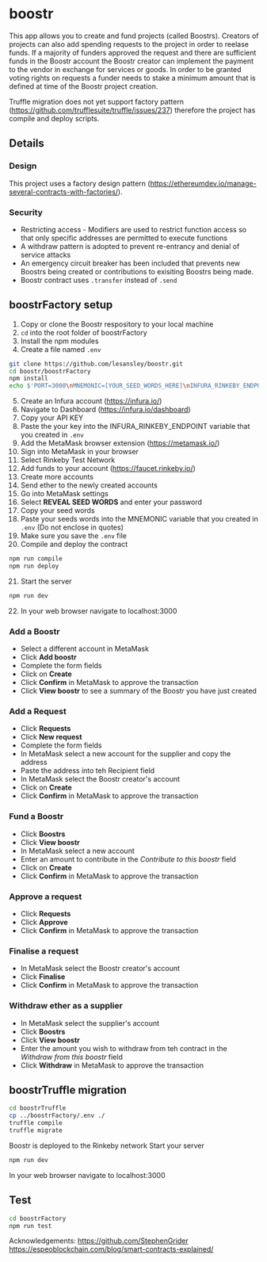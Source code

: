 # boostr
This app allows you to create and fund projects (called Boostrs). Creators of projects can also add spending requests to the project in order to reelase funds. If a majority of funders approved the request and there are sufficient funds in the Boostr account the Boostr creator can implement the payment to the vendor in exchange for services or goods. In order to be granted voting rights on requests a funder needs to stake a minimum amount that is defined at time of the Boostr project creation.

Truffle migration does not yet support factory pattern (https://github.com/trufflesuite/truffle/issues/237) therefore the project has compile and deploy scripts.

## Details
### Design
This project uses a factory design pattern (https://ethereumdev.io/manage-several-contracts-with-factories/).

### Security
- Restricting access - Modifiers are used to restrict function access so that only specific addresses are permitted to execute functions
- A withdraw pattern is adopted to prevent re-entrancy and denial of service attacks
- An emergency circuit breaker has been included that prevents new Boostrs being created or contributions to exisiting Boostrs being made.
- Boostr contract uses `.transfer` instead of `.send`

## boostrFactory setup
1. Copy or clone the Boostr respository to your local machine
2. `cd` into the root folder of boostrFactory
3. Install the npm modules
4. Create a file named `.env`
```bash
git clone https://github.com/lesansley/boostr.git
cd boostr/boostrFactory
npm install
echo $'PORT=3000\nMNEMONIC=[YOUR_SEED_WORDS_HERE]\nINFURA_RINKEBY_ENDPOINT=https://rinkeby.infura.io/v3/[YOUR_API_KEY_HERE]' >.env
```
5. Create an Infura account (https://infura.io/)
6. Navigate to Dashboard (https://infura.io/dashboard)
7. Copy your API KEY
8. Paste the your key into the INFURA_RINKEBY_ENDPOINT variable that you created in `.env`
9. Add the MetaMask browser extension (https://metamask.io/)
10. Sign into MetaMask in your browser
11. Select Rinkeby Test Network
12. Add funds to your account (https://faucet.rinkeby.io/)
13. Create more accounts
14. Send ether to the newly created accounts
15. Go into MetaMask settings
16. Select __REVEAL SEED WORDS__ and enter your password
17. Copy your seed words
18. Paste your seeds words into the MNEMONIC variable that you created in `.env` (Do not enclose in quotes)
19. Make sure you save the `.env` file
20. Compile and deploy the contract
```bash
npm run compile
npm run deploy
```
21. Start the server
```bash
npm run dev
```
22. In your web browser navigate to localhost:3000

### Add a Boostr
- Select a different account in MetaMask
- Click __Add boostr__
- Complete the form fields
- Click on __Create__
- Click __Confirm__ in MetaMask to approve the transaction
- Click __View boostr__ to see a summary of the Boostr you have just created

### Add a Request
- Click __Requests__
- Click __New request__
- Complete the form fields
- In MetaMask select a new account for the supplier and copy the address
- Paste the address into teh Recipient field
- In MetaMask select the Boostr creator's account
- Click on __Create__
- Click __Confirm__ in MetaMask to approve the transaction

### Fund a Boostr
- Click __Boostrs__
- Click __View boostr__
- In MetaMask select a new account
- Enter an amount to contribute in the _Contribute to this boostr_ field
- Click on __Create__
- Click __Confirm__ in MetaMask to approve the transaction

### Approve a request
- Click __Requests__
- Click __Approve__
- Click __Confirm__ in MetaMask to approve the transaction

### Finalise a request
- In MetaMask select the Boostr creator's account
- Click __Finalise__
- Click __Confirm__ in MetaMask to approve the transaction

### Withdraw ether as a supplier
- In MetaMask select the supplier's account
- Click __Boostrs__
- Click __View boostr__
- Enter the amount you wish to withdraw from teh contract in the _Withdraw from this boostr_ field
- Click __Withdraw__ in MetaMask to approve the transaction


## boostrTruffle migration
```bash
cd boostrTruffle
cp ../boostrFactory/.env ./
truffle compile
truffle migrate
```
Boostr is deployed to the Rinkeby network
Start your server
```bash
npm run dev
```
In your web browser navigate to localhost:3000

## Test
```bash
cd boostrFactory
npm run test
```
Acknowledgements: 
https://github.com/StephenGrider
https://espeoblockchain.com/blog/smart-contracts-explained/
